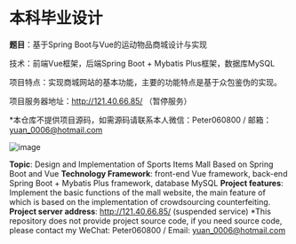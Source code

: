 # 本科毕业设计

**题目**：基于Spring Boot与Vue的运动物品商城设计与实现

技术：前端Vue框架，后端Spring Boot + Mybatis Plus框架，数据库MySQL

项目特点：实现商城网站的基本功能，主要的功能特点是基于众包鉴伪的实现。

项目服务器地址：http://121.40.66.85/ （暂停服务）

*本仓库不提供项目源码，如需源码请联系本人微信：Peter060800 / 邮箱：yuan_0006@hotmail.com

![image](https://github.com/West-Circle/GraduationProject/assets/16064988/735423a6-9fb1-46b9-8d32-727c64bd5862)

**Topic**: Design and Implementation of Sports Items Mall Based on Spring Boot and Vue
**Technology Framework**: front-end Vue framework, back-end Spring Boot + Mybatis Plus framework, database MySQL
**Project features**: Implement the basic functions of the mall website, the main feature of which is based on the implementation of crowdsourcing counterfeiting.
**Project server address**: http://121.40.66.85/ (suspended service)
*This repository does not provide project source code, if you need source code, please contact my WeChat: Peter060800 / Email: yuan_0006@hotmail.com
